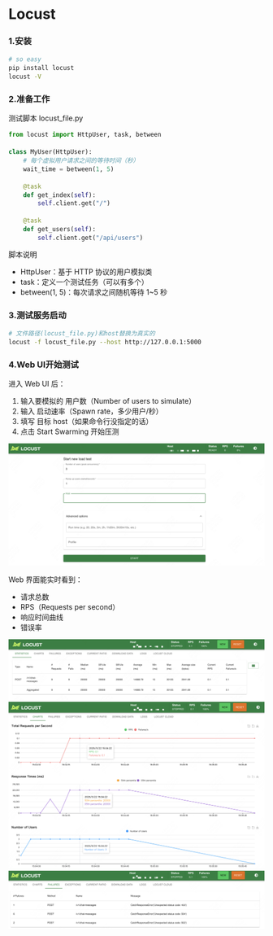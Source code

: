 Locust
=


### 1.安装
```bash
# so easy
pip install locust
locust -V
```

### 2.准备工作
测试脚本 locust_file.py
```python
from locust import HttpUser, task, between

class MyUser(HttpUser):
    # 每个虚拟用户请求之间的等待时间（秒）
    wait_time = between(1, 5)

    @task
    def get_index(self):
        self.client.get("/")

    @task
    def get_users(self):
        self.client.get("/api/users")
```
脚本说明
* HttpUser：基于 HTTP 协议的用户模拟类
* task：定义一个测试任务（可以有多个）
* between(1, 5)：每次请求之间随机等待 1~5 秒

### 3.测试服务启动
```bash
# 文件路径(locust_file.py)和host替换为真实的
locust -f locust_file.py --host http://127.0.0.1:5000
```

### 4.Web UI开始测试
进入 Web UI 后：
1. 输入要模拟的 用户数（Number of users to simulate）
2. 输入 启动速率（Spawn rate，多少用户/秒）
3. 填写 目标 host（如果命令行没指定的话）
4. 点击 Start Swarming 开始压测

![before.png](before.png)

Web 界面能实时看到：
* 请求总数
* RPS（Requests per second）
* 响应时间曲线
* 错误率

![img.png](img.png)
![img_1.png](img_1.png)
![img_2.png](img_2.png)
